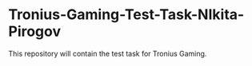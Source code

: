# Tronius-Gaming-Test-Task-NIkita-Pirogov
This repository will contain the test task for Tronius Gaming. 
